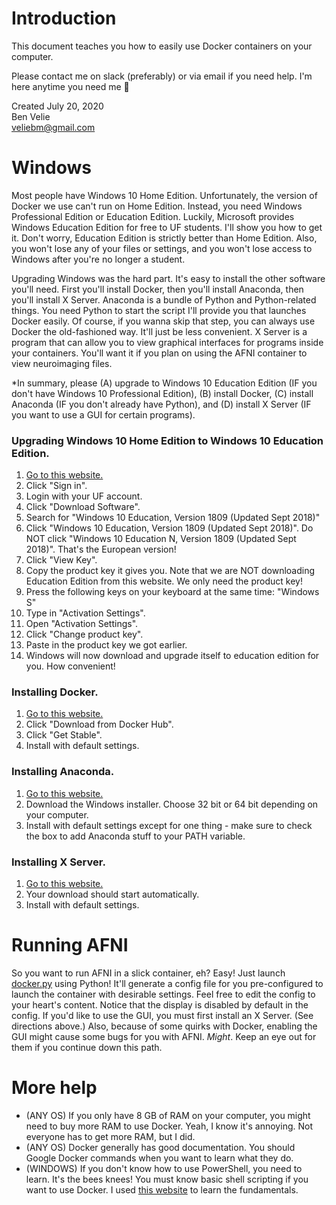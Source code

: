 # Introduction

This document teaches you how to easily use Docker containers on your computer.

Please contact me on slack (preferably) or via email if you need help. I'm here anytime you need me 🙂

Created July 20, 2020  
Ben Velie  
veliebm@gmail.com


# Windows

Most people have Windows 10 Home Edition. Unfortunately, the version of Docker we use can't run on Home Edition. Instead, you need Windows Professional Edition or Education Edition. Luckily, Microsoft provides Windows Education Edition for free to UF students. I'll show you how to get it. Don't worry, Education Edition is strictly better than Home Edition. Also, you won't lose any of your files or settings, and you won't lose access to Windows after you're no longer a student.

Upgrading Windows was the hard part. It's easy to install the other software you'll need. First you'll install Docker, then you'll install Anaconda, then you'll install X Server. Anaconda is a bundle of Python and Python-related things. You need Python to start the script I'll provide you that launches Docker easily. Of course, if you wanna skip that step, you can always use Docker the old-fashioned way. It'll just be less convenient. X Server is a program that can allow you to view graphical interfaces for programs inside your containers. You'll want it if you plan on using the AFNI container to view neuroimaging files.

*In summary, please (A) upgrade to Windows 10 Education Edition (IF you don't have Windows 10 Professional Edition), (B) install Docker, (C) install Anaconda (IF you don't already have Python), and (D) install X Server (IF you want to use a GUI for certain programs).

### Upgrading Windows 10 Home Edition to Windows 10 Education Edition.

1) [Go to this website.](https://azureforeducation.microsoft.com/devtools)
2) Click "Sign in".
3) Login with your UF account.
4) Click "Download Software".
5) Search for "Windows 10 Education, Version 1809 (Updated Sept 2018)"
6) Click "Windows 10 Education, Version 1809 (Updated Sept 2018)". Do NOT click "Windows 10 Education N, Version 1809 (Updated Sept 2018)". That's the European version!
7) Click "View Key".
8) Copy the product key it gives you. Note that we are NOT downloading Education Edition from this website. We only need the product key!
9) Press the following keys on your keyboard at the same time: "Windows S"
10) Type in "Activation Settings".
11) Open "Activation Settings".
12) Click "Change product key".
13) Paste in the product key we got earlier.
14) Windows will now download and upgrade itself to education edition for you. How convenient!

### Installing Docker.

1) [Go to this website.](https://docs.docker.com/docker-for-windows/install/)
2) Click "Download from Docker Hub".
3) Click "Get Stable".
4) Install with default settings.

### Installing Anaconda.
1) [Go to this website.](https://www.anaconda.com/products/individual)
2) Download the Windows installer. Choose 32 bit or 64 bit depending on your computer.
3) Install with default settings except for one thing - make sure to check the box to add Anaconda stuff to your PATH variable.

### Installing X Server.

1) [Go to this website.](https://sourceforge.net/projects/vcxsrv/files/latest/download) 
2) Your download should start automatically.
3) Install with default settings.

# Running AFNI

So you want to run AFNI in a slick container, eh? Easy! Just launch [docker.py](docker.py) using Python! It'll generate a config file for you pre-configured to launch the container with desirable settings. Feel free to edit the config to your heart's content. Notice that the display is disabled by default in the config. If you'd like to use the GUI, you must first install an X Server. (See directions above.) Also, because of some quirks with Docker, enabling the GUI might cause some bugs for you with AFNI. *Might*. Keep an eye out for them if you continue down this path.

# More help

- (ANY OS) If you only have 8 GB of RAM on your computer, you might need to buy more RAM to use Docker. Yeah, I know it's annoying. Not everyone has to get more RAM, but I did.
- (ANY OS) Docker generally has good documentation. You should Google Docker commands when you want to learn what they do.
- (WINDOWS) If you don't know how to use PowerShell, you need to learn. It's the bees knees! You must know basic shell scripting if you want to use Docker. I used [this website](https://learnpythonthehardway.org/python3/appendixa.html) to learn the fundamentals.
